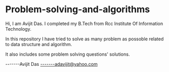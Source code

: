 # Problem-solving-and-algorithms

Hi, I am Avijit Das. I completed my B.Tech from Rcc Institute Of Information Technology.

In this repository I have tried to solve as many problem as possoble related to data structure and algorithm.

It also includes some problem solving questions' solutions.

-------Avijit Das
-------adavijit@yahoo.com